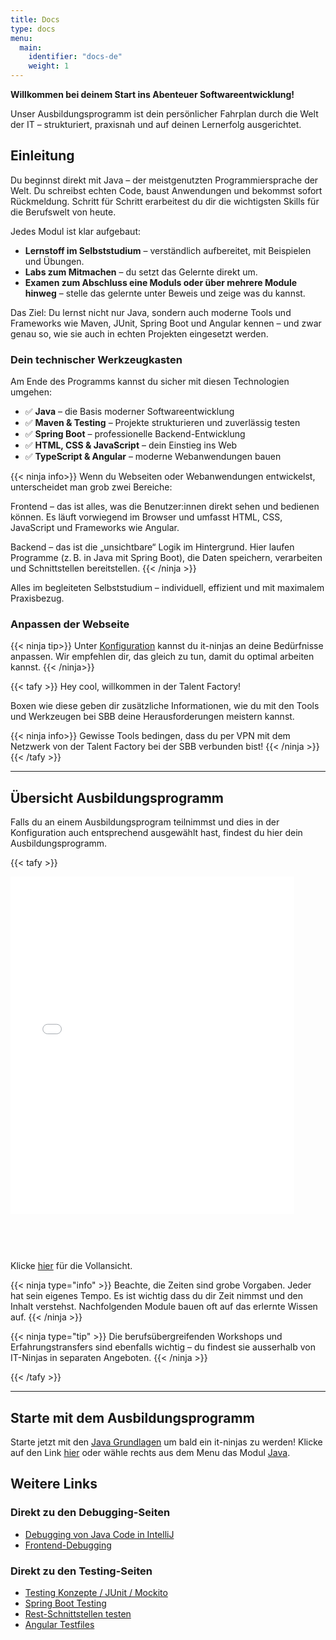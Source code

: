 ```yaml
---
title: Docs
type: docs
menu:
  main:
    identifier: "docs-de"
    weight: 1
---
```


**Willkommen bei deinem Start ins Abenteuer Softwareentwicklung!**

Unser Ausbildungsprogramm ist dein persönlicher Fahrplan durch die Welt der IT – strukturiert, praxisnah und auf deinen Lernerfolg ausgerichtet.

## Einleitung

Du beginnst direkt mit Java – der meistgenutzten Programmiersprache der Welt. Du schreibst echten Code, baust Anwendungen
und bekommst sofort Rückmeldung. Schritt für Schritt erarbeitest du dir die wichtigsten Skills für die Berufswelt von
heute.

Jedes Modul ist klar aufgebaut:

- **Lernstoff im Selbststudium** – verständlich aufbereitet, mit Beispielen und Übungen.
- **Labs zum Mitmachen** – du setzt das Gelernte direkt um.
- **Examen zum Abschluss eine Moduls oder über mehrere Module hinweg** – stelle das gelernte unter Beweis und zeige was
  du kannst.

Das Ziel: Du lernst nicht nur Java, sondern auch moderne Tools und Frameworks wie Maven, JUnit, Spring Boot und Angular kennen – und zwar genau so, wie sie auch in echten Projekten eingesetzt werden.

### Dein technischer Werkzeugkasten

Am Ende des Programms kannst du sicher mit diesen Technologien umgehen:

- ✅ **Java** – die Basis moderner Softwareentwicklung
- ✅ **Maven & Testing** – Projekte strukturieren und zuverlässig testen
- ✅ **Spring Boot** – professionelle Backend-Entwicklung
- ✅ **HTML, CSS & JavaScript** – dein Einstieg ins Web
- ✅ **TypeScript & Angular** – moderne Webanwendungen bauen

{{< ninja info>}}
Wenn du Webseiten oder Webanwendungen entwickelst, unterscheidet man grob zwei Bereiche:

Frontend – das ist alles, was die Benutzer:innen direkt sehen und bedienen können. Es läuft vorwiegend im Browser und
umfasst HTML, CSS, JavaScript und Frameworks wie Angular.

Backend – das ist die „unsichtbare“ Logik im Hintergrund. Hier laufen Programme (z. B. in Java mit Spring Boot), die
Daten speichern, verarbeiten und Schnittstellen bereitstellen.
{{< /ninja >}}

Alles im begleiteten Selbststudium – individuell, effizient und mit maximalem Praxisbezug.

### Anpassen der Webseite

{{< ninja tip>}}
Unter [Konfiguration](../config/) kannst du it-ninjas an deine Bedürfnisse anpassen. Wir empfehlen dir, das gleich zu tun, damit du optimal arbeiten kannst.
{{< /ninja>}}

{{< tafy >}}
Hey cool, willkommen in der Talent Factory!

Boxen wie diese geben dir zusätzliche Informationen, wie du mit den Tools und Werkzeugen bei SBB deine Herausforderungen meistern kannst.

{{< ninja info>}}
Gewisse Tools bedingen, dass du per VPN mit dem Netzwerk von der Talent Factory bei der SBB verbunden bist!
{{< /ninja >}}
{{< /tafy >}}

---

## Übersicht Ausbildungsprogramm

Falls du an einem Ausbildungsprogram teilnimmst und dies in der Konfiguration auch entsprechend ausgewählt hast, findest
du hier dein Ausbildungsprogramm.

{{< tafy >}}

<div style="width: 100%; position: relative; display: inline-block;">
    <iframe src="/timeline/index.html?dataset=data-2025-2026.js"
            style="width: 100%; height: 600px; border: none; transform: scale(0.9); transform-origin: 0 0;">
    </iframe>
</div>

Klicke [hier](/timeline/index.html) für die Vollansicht.

{{< ninja type="info" >}}
Beachte, die Zeiten sind grobe Vorgaben. Jeder hat sein eigenes Tempo. Es ist wichtig dass du dir Zeit nimmst und den
Inhalt verstehst. Nachfolgenden Module bauen oft auf das erlernte Wissen auf.
{{< /ninja >}}

{{< ninja type="tip" >}}
Die berufsübergreifenden Workshops und Erfahrungstransfers sind ebenfalls wichtig – du findest sie ausserhalb von
IT-Ninjas in separaten Angeboten.
{{< /ninja >}}

{{< /tafy >}}

---

## Starte mit dem Ausbildungsprogramm

Starte jetzt mit den [Java Grundlagen](../docs/02_java/03_java-grundlagen/) um bald ein it-ninjas zu werden! Klicke auf
den Link [hier](../docs/02_java/03_java-grundlagen/) oder wähle rechts aus dem Menu das Modul [Java](../docs/02_java/).

## Weitere Links

### Direkt zu den Debugging-Seiten

- [Debugging von Java Code in IntelliJ](02_java/03_java-grundlagen/10_debugging/)
- [Frontend-Debugging](03_frontend/03_javascript/24_debugging/)

### Direkt zu den Testing-Seiten

- [Testing Konzepte / JUnit / Mockito](02_java/08_java-testing)
- [Spring Boot Testing](02_java/12_spring-framework/10_spring-boot-testing)
- [Rest-Schnittstellen testen](02_java/12_spring-framework/09_rest-testing/)
- [Angular Testfiles](03_frontend/06_angular/02_7_unit-test/)
